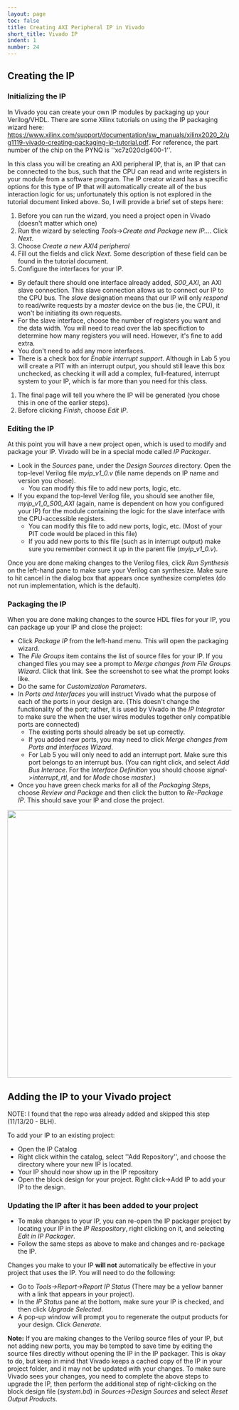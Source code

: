 ```yaml
---
layout: page
toc: false
title: Creating AXI Peripheral IP in Vivado
short_title: Vivado IP
indent: 1
number: 24
---
```


##  Creating the IP 

### Initializing the IP 
In Vivado you can create your own IP modules by packaging up your Verilog/VHDL.  There are some Xilinx tutorials on using the IP packaging wizard here: <https://www.xilinx.com/support/documentation/sw_manuals/xilinx2020_2/ug1119-vivado-creating-packaging-ip-tutorial.pdf>.  For reference, the part number of the chip on the PYNQ is ''xc7z020clg400-1''.

In this class you will be creating an AXI peripheral IP, that is, an IP that can be connected to the bus, such that the CPU can read and write registers in your module from a software program.  The IP creator wizard has a specific options for this type of IP that will automatically create all of the bus interaction logic for us; unfortunately this option is not explored in the tutorial document linked above.  So, I will provide a brief set of steps here:
1. Before you can run the wizard, you need a project open in Vivado (doesn't matter which one)
1. Run the wizard by selecting *Tools*->*Create and Package new IP...*. Click *Next*.
1. Choose *Create a new AXI4 peripheral*
1. Fill out the fields and click *Next*. Some description of these field can be found in the tutorial document.
1. Configure the interfaces for your IP.  
  * By default there should one interface already added, *S00_AXI*, an AXI slave connection.  This slave connection allows us to connect our IP to the CPU bus.  The *slave* designation means that our IP will only *respond* to read/write requests by a *master* device on the bus (ie, the CPU), it won't be initiating its own requests. 
  * For the slave interface, choose the number of registers you want and the data width.  You will need to read over the lab specifiction to determine how many registers you will need.  However, it's fine to add extra.
  * You don't need to add any more interfaces.
  * There is a check box for *Enable interrupt support*.  Although in Lab 5 you will create a PIT with an interrupt output, you should still leave this box unchecked, as checking it will add a complex, full-featured, interrupt system to your IP, which is far more than you need for this class.
1. The final page will tell you where the IP will be generated (you chose this in one of the earlier steps).
1. Before clicking *Finish*, choose *Edit IP*.  

### Editing the IP 
At this point you will have a new project open, which is used to modify and package your IP.  Vivado will be in a special mode called *IP Packager*.
  * Look in the *Sources* pane, under the *Design Sources* directory.  Open the top-level Verilog file *myip_v1_0.v* (file name depends on IP name and version you chose).  
    * You can modify this file to add new ports, logic, etc.
  * If you expand the top-level Verilog file, you should see another file, *myip_v1_0_S00_AXI* (again, name is dependent on how you configured your IP) for the module containing the logic for the slave interface with the CPU-accessible registers.  
    * You can modify this file to add new ports, logic, etc.  (Most of your PIT code would be placed in this file)
    * If you add new ports to this file (such as in interrupt output) make sure you remember connect it up in the parent file (*myip_v1_0.v*).

Once you are done making changes to the Verilog files, click *Run Synthesis* on the left-hand pane to make sure your Verilog can synthesize. Make sure to hit cancel in the dialog box that appears once synthesize completes (do not run implementation, which is the default).

### Packaging the IP 
When you are done making changes to the source HDL files for your IP, you can package up your IP and close the project:
  * Click *Package IP* from the left-hand menu. This will open the packaging wizard.
  * The *File Groups* item contains the list of source files for your IP.  If you changed files you may see a prompt to *Merge changes from File Groups Wizard*.  Click that link. See the screenshot to see what the prompt looks like.
  * Do the same for *Customization Parameters*.
  * In *Ports and Interfaces* you will instruct Vivado what the purpose of each of the ports in your design are.  (This doesn't change the functionality of the port; rather, it is used by Vivado in the *IP Integrator* to make sure the when the user wires modules together only compatible ports are connected)
    * The existing ports should already be set up correctly.
    * If you added new ports, you may need to click *Merge changes from Ports and Interfaces Wizard*.
    - For Lab 5 you will only need to add an interrupt port.  Make sure this port belongs to an interrupt bus. (You can right click, and select *Add Bus Interace*.  For the *Interface Definition* you should choose *signal*->*interrupt_rtl*, and for *Mode* chose *master*.)
  * Once you have green check marks for all of the *Packaging Steps*, choose *Review and Package* and then click the button to *Re-Package IP*.  This should save your IP and close the project.
<img src="{% link media/vivado_ip.jpg %}" width="600">
<!-- {{::mergechangesvivadoip.jpg?600|}} -->

<!-- NOTE: I had better luck if I quit and restarted Vivado after repacking my IP but before adding the new IP to my design. In my case, I created the new IP using the initially provided 427 project. If I did not restart Vivado, my newly added irq pin did not show up when I inserted the IP. YMMV. (11/13/20 - BLH). -->

## Adding the IP to your Vivado project 
NOTE: I found that the repo was already added and skipped this step (11/13/20 - BLH).

To add your IP to an existing project:
  - Open the IP Catalog
  - Right click within the catalog, select ''Add Repository'', and choose the directory where your new IP is located.
  - Your IP should now show up in the IP repository
  - Open the block design for your project.  Right click->Add IP to add your IP to the design.

### Updating the IP after it has been added to your project 
  * To make changes to your IP, you can re-open the IP packager project by locating your IP in the *IP Respository*, right clicking on it, and selecting *Edit in IP Packager*.
  * Follow the same steps as above to make and changes and re-package the IP.

Changes you make to your IP **will not** automatically be effective in your project that uses the IP.  You will need to do the following:
  * Go to *Tools->Report->Report IP Status* (There may be a yellow banner with a link that appears in your project).
  * In the *IP Status* pane at the bottom, make sure your IP is checked, and then click *Upgrade Selected*.
  * A pop-up window will prompt you to regenerate the output products for your design.  Click *Generate*.

**Note:** If you are making changes to the Verilog source files of your IP, but not adding new ports, you may be tempted to save time by editing the source files directly without opening the IP in the IP packager.  This is okay to do, but keep in mind that Vivado keeps a cached copy of the IP in your project folder, and it may not be updated with your changes.  To make sure Vivado sees your changes, you need to complete the above steps to upgrade the IP, then perform the additional step of right-clicking on the block design file (*system.bd*) in *Sources->Design Sources* and select *Reset Output Products*.


